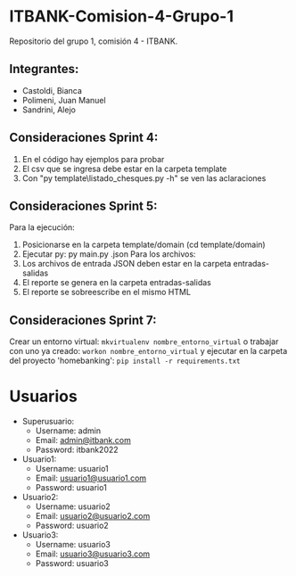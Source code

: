 # ITBANK-Comision-4-Grupo-1
Repositorio del grupo 1, comisión 4 - ITBANK.

## Integrantes:
- Castoldi, Bianca
- Polimeni, Juan Manuel
- Sandrini, Alejo

## Consideraciones Sprint 4:
1. En el código hay ejemplos para probar
2. El csv que se ingresa debe estar en la carpeta template
3. Con "py template\listado_chesques.py -h" se ven las aclaraciones

## Consideraciones Sprint 5:
Para la ejecución:
1. Posicionarse en la carpeta template/domain (cd template/domain)
2. Ejecutar py: py main.py <nombreJson>.json
Para los archivos:
1. Los archivos de entrada JSON deben estar en la carpeta entradas-salidas
2. El reporte se genera en la carpeta entradas-salidas
3. El reporte se sobreescribe en el mismo HTML

## Consideraciones Sprint 7:
Crear un entorno virtual:
`mkvirtualenv nombre_entorno_virtual`
o trabajar con uno ya creado:
`workon nombre_entorno_virtual`
y ejecutar en la carpeta del proyecto 'homebanking':
`pip install -r requirements.txt`

# Usuarios
- Superusuario:
    - Username: admin
    - Email: admin@itbank.com
    - Password: itbank2022
- Usuario1:
    - Username: usuario1
    - Email: usuario1@usuario1.com
    - Password: usuario1
- Usuario2:
    - Username: usuario2
    - Email: usuario2@usuario2.com
    - Password: usuario2
- Usuario3:
    - Username: usuario3
    - Email: usuario3@usuario3.com
    - Password: usuario3

